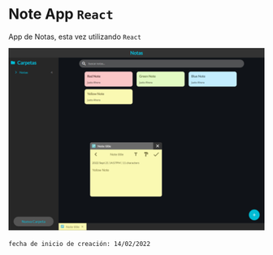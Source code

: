 # Note App `React`

App de Notas, esta vez utilizando `React`

<img src="https://github.com/SagiriIkeda/Notes-ts/blob/react/screenshot.PNG?raw=true"/>

`fecha de inicio de creación: 14/02/2022 `